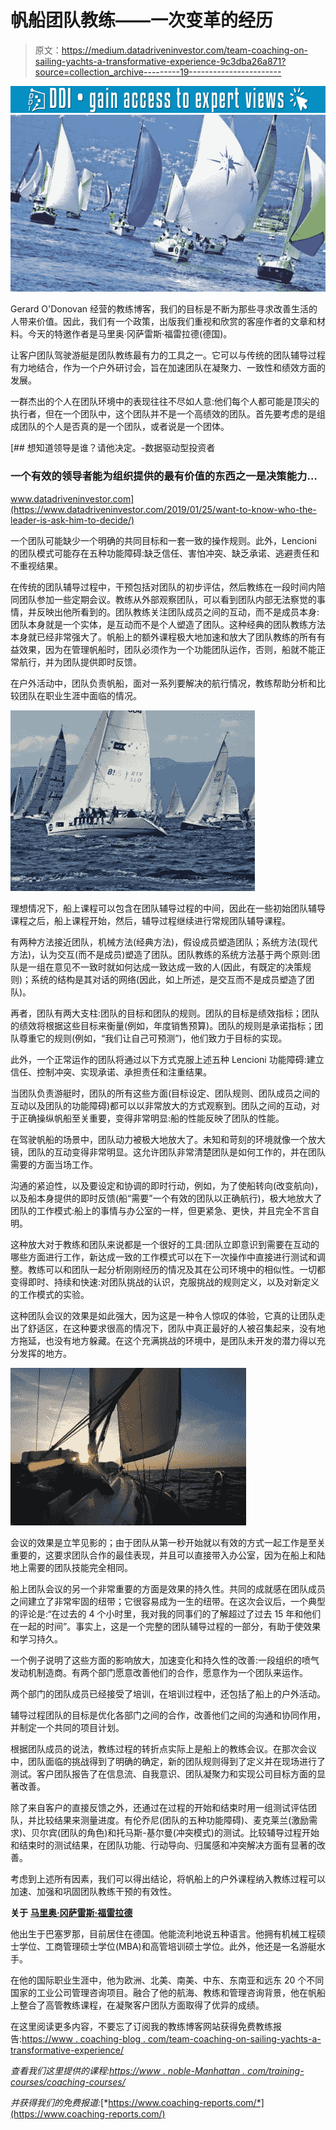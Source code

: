 # 帆船团队教练——一次变革的经历

> 原文：<https://medium.datadriveninvestor.com/team-coaching-on-sailing-yachts-a-transformative-experience-9c3dba26a871?source=collection_archive---------19----------------------->

[![](img/7bd71941f50a06c8c04c9285ed1dc19e.png)](http://www.track.datadriveninvestor.com/1B9E)![](img/a4f364acae0c4c605ee7749437581a37.png)

Gerard O'Donovan 经营的教练博客，我们的目标是不断为那些寻求改善生活的人带来价值。因此，我们有一个政策，出版我们重视和欣赏的客座作者的文章和材料。今天的特邀作者是马里奥·冈萨雷斯·福雷拉德(德国)。

让客户团队驾驶游艇是团队教练最有力的工具之一。它可以与传统的团队辅导过程有力地结合，作为一个户外研讨会，旨在加速团队在凝聚力、一致性和绩效方面的发展。

一群杰出的个人在团队环境中的表现往往不尽如人意:他们每个人都可能是顶尖的执行者，但在一个团队中，这个团队并不是一个高绩效的团队。首先要考虑的是组成团队的个人是否真的是一个团队，或者说是一个团体。

[](https://www.datadriveninvestor.com/2019/01/25/want-to-know-who-the-leader-is-ask-him-to-decide/) [## 想知道领导是谁？请他决定。-数据驱动型投资者

### 一个有效的领导者能为组织提供的最有价值的东西之一是决策能力…

www.datadriveninvestor.com](https://www.datadriveninvestor.com/2019/01/25/want-to-know-who-the-leader-is-ask-him-to-decide/) 

一个团队可能缺少一个明确的共同目标和一套一致的操作规则。此外，Lencioni 的团队模式可能存在五种功能障碍:缺乏信任、害怕冲突、缺乏承诺、逃避责任和不重视结果。

在传统的团队辅导过程中，干预包括对团队的初步评估，然后教练在一段时间内陪同团队参加一些定期会议。教练从外部观察团队，可以看到团队内部无法察觉的事情，并反映出他所看到的。团队教练关注团队成员之间的互动，而不是成员本身:团队本身就是一个实体，是互动而不是个人塑造了团队。这种经典的团队教练方法本身就已经非常强大了。帆船上的额外课程极大地加速和放大了团队教练的所有有益效果，因为在管理帆船时，团队必须作为一个功能团队运作，否则，船就不能正常航行，并为团队提供即时反馈。

在户外活动中，团队负责帆船，面对一系列要解决的航行情况，教练帮助分析和比较团队在职业生涯中面临的情况。

![](img/2714babde8036f30a5b9c19955340a80.png)

理想情况下，船上课程可以包含在团队辅导过程的中间，因此在一些初始团队辅导课程之后，船上课程开始，然后，辅导过程继续进行常规团队辅导课程。

有两种方法接近团队，机械方法(经典方法)，假设成员塑造团队；系统方法(现代方法)，认为交互(而不是成员)塑造了团队。团队教练的系统方法基于两个原则:团队是一组在意见不一致时就如何达成一致达成一致的人(因此，有既定的决策规则)；系统的结构是其对话的网络(因此，如上所述，是交互而不是成员塑造了团队)。

再者，团队有两大支柱:团队的目标和团队的规则。团队的目标是绩效指标；团队的绩效将根据这些目标来衡量(例如，年度销售预算)。团队的规则是承诺指标；团队尊重它的规则(例如，“我们让自己可预测”)，他们致力于目标的实现。

此外，一个正常运作的团队将通过以下方式克服上述五种 Lencioni 功能障碍:建立信任、控制冲突、实现承诺、承担责任和注重结果。

当团队负责游艇时，团队的所有这些方面(目标设定、团队规则、团队成员之间的互动以及团队的功能障碍)都可以以非常放大的方式观察到。团队之间的互动，对于正确操纵帆船至关重要，变得非常明显:船的性能反映了团队的性能。

在驾驶帆船的场景中，团队动力被极大地放大了。未知和苛刻的环境就像一个放大镜，团队的互动变得非常明显。这允许团队非常清楚团队是如何工作的，并在团队需要的方面当场工作。

沟通的紧迫性，以及要设定和协调的即时行动，例如，为了使船转向(改变航向)，以及船本身提供的即时反馈(船“需要”一个有效的团队以正确航行)，极大地放大了团队的工作模式:船上的事情与办公室的一样，但更紧急、更快，并且完全不言自明。

这种放大对于教练和团队来说都是一个很好的工具:团队立即意识到需要在互动的哪些方面进行工作，新达成一致的工作模式可以在下一次操作中直接进行测试和调整。教练可以和团队一起分析刚刚经历的情况及其在公司环境中的相似性。一切都变得即时、持续和快速:对团队挑战的认识，克服挑战的规则定义，以及对新定义的工作模式的实验。

这种团队会议的效果是如此强大，因为这是一种令人惊叹的体验，它真的让团队走出了舒适区，在这种要求很高的情况下，团队中真正最好的人被召集起来，没有地方拖延，也没有地方躲藏。在这个充满挑战的环境中，是团队未开发的潜力得以充分发挥的地方。

![](img/2477276a38d26d62cfa0eb8efe7794e8.png)

会议的效果是立竿见影的；由于团队从第一秒开始就以有效的方式一起工作是至关重要的，这要求团队合作的最佳表现，并且可以直接带入办公室，因为在船上和陆地上需要的团队技能完全相同。

船上团队会议的另一个非常重要的方面是效果的持久性。共同的成就感在团队成员之间建立了非常牢固的纽带；它很容易成为一生的纽带。在这次会议后，一个典型的评论是:“在过去的 4 个小时里，我对我的同事们的了解超过了过去 15 年和他们在一起的时间”。事实上，这是一个完整的团队辅导过程的一部分，有助于使效果和学习持久。

一个例子说明了这些方面的影响放大，加速变化和持久性的改善:一段组织的喷气发动机制造商。有两个部门愿意改善他们的合作，愿意作为一个团队来运作。

两个部门的团队成员已经接受了培训，在培训过程中，还包括了船上的户外活动。

辅导过程团队的目标是优化各部门之间的合作，改善他们之间的沟通和协同作用，并制定一个共同的项目计划。

根据团队成员的说法，教练过程的转折点实际上是船上的教练会议。在那次会议中，团队面临的挑战得到了明确的确定，新的团队规则得到了定义并在现场进行了测试。客户团队报告了在信息流、自我意识、团队凝聚力和实现公司目标方面的显著改善。

除了来自客户的直接反馈之外，还通过在过程的开始和结束时用一组测试评估团队，并比较结果来测量进度。有伦乔尼(团队的五种功能障碍)、麦克莱兰(激励需求)、贝尔宾(团队的角色)和托马斯-基尔曼(冲突模式)的测试。比较辅导过程开始和结束时的测试结果，在团队功能、行动导向、归属感和冲突解决方面有显著的改善。

考虑到上述所有因素，我们可以得出结论，将帆船上的户外课程纳入教练过程可以加速、加强和巩固团队教练干预的有效性。

**关于** [**马里奥·冈萨雷斯·福雷拉德**](http://www.gonzalezforrellad.com/)

他出生于巴塞罗那，目前居住在德国。他能流利地说五种语言。他拥有机械工程硕士学位、工商管理硕士学位(MBA)和高管培训硕士学位。此外，他还是一名游艇水手。

在他的国际职业生涯中，他为欧洲、北美、南美、中东、东南亚和远东 20 个不同国家的工业公司管理咨询项目。融合了他的航海、教练和管理咨询背景，他在帆船上整合了高管教练课程，在凝聚客户团队方面取得了优异的成绩。

在这里阅读更多内容，不要忘了订阅我的教练博客网站获得免费教练报告:[https://www . coaching-blog . com/team-coaching-on-sailing-yachts-a-transformative-experience/](https://www.coaching-blog.com/team-coaching-on-sailing-yachts-a-transformative-experience/)

*查看我们这里提供的课程:*[*https://www . noble-Manhattan . com/training-courses/coaching-courses/*](https://www.noble-manhattan.com/training-courses/coaching-courses/)

*并获得我们的免费报道:*[*https://www.coaching-reports.com/*](https://www.coaching-reports.com/)